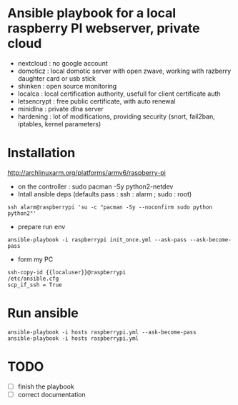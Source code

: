 # Ansible playbook for a local raspberry PI webserver, private cloud
- nextcloud : no google account
- domoticz : local domotic server with open zwave, working with razberry daughter card or usb stick
- shinken : open source monitoring
- localca : local certification authority, usefull for client certificate auth
- letsencrypt : free public certificate, with auto renewal
- minidlna : private dlna server
- hardening : lot of modifications, providing security (snort, fail2ban, iptables, kernel parameters)

# Installation
http://archlinuxarm.org/platforms/armv6/raspberry-pi

- on the controller : 
  sudo pacman -Sy python2-netdev
- Intall ansible deps (defaults pass : ssh : alarm ; sudo : root)
```
ssh alarm@raspberrypi 'su -c "pacman -Sy --noconfirm sudo python python2"'
```
- prepare run env
```
ansible-playbook -i raspberrypi init_once.yml --ask-pass --ask-become-pass
```

- form my PC
```
ssh-copy-id {{localuser}}@raspberrypi
/etc/ansible.cfg
scp_if_ssh = True
```

# Run ansible
```
ansible-playbook -i hosts raspberrypi.yml --ask-become-pass
ansible-playbook -i hosts raspberrypi.yml
```

# TODO
- [ ] finish the playbook
- [ ] correct documentation
